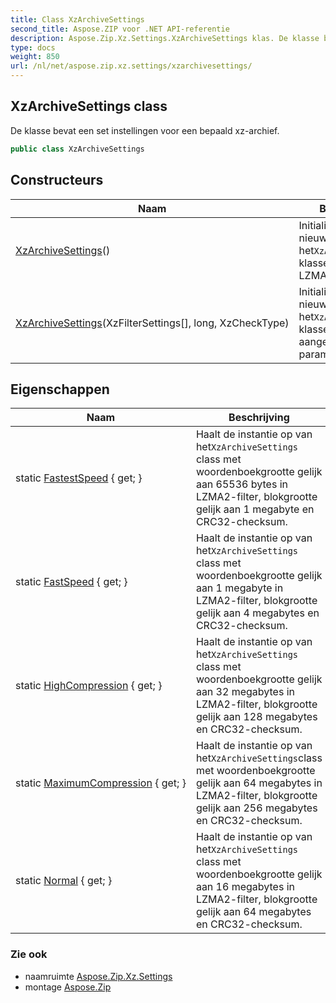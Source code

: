 ```yaml
---
title: Class XzArchiveSettings
second_title: Aspose.ZIP voor .NET API-referentie
description: Aspose.Zip.Xz.Settings.XzArchiveSettings klas. De klasse bevat een set instellingen voor een bepaald xzarchief.
type: docs
weight: 850
url: /nl/net/aspose.zip.xz.settings/xzarchivesettings/
---
```

## XzArchiveSettings class

De klasse bevat een set instellingen voor een bepaald xz-archief.

```csharp
public class XzArchiveSettings
```

## Constructeurs

| Naam | Beschrijving |
| --- | --- |
| [XzArchiveSettings](xzarchivesettings/#constructor)() | Initialiseert een nieuw exemplaar van het`XzArchiveSettings` klasse met enkele LZMA2-compressie. |
| [XzArchiveSettings](xzarchivesettings/#constructor_1)(XzFilterSettings[], long, XzCheckType) | Initialiseert een nieuw exemplaar van het`XzArchiveSettings` klasse met aangepaste parameters. |

## Eigenschappen

| Naam | Beschrijving |
| --- | --- |
| static [FastestSpeed](../../aspose.zip.xz.settings/xzarchivesettings/fastestspeed/) { get; } | Haalt de instantie op van het`XzArchiveSettings` class met woordenboekgrootte gelijk aan 65536 bytes in LZMA2-filter, blokgrootte gelijk aan 1 megabyte en CRC32-checksum. |
| static [FastSpeed](../../aspose.zip.xz.settings/xzarchivesettings/fastspeed/) { get; } | Haalt de instantie op van het`XzArchiveSettings` class met woordenboekgrootte gelijk aan 1 megabyte in LZMA2-filter, blokgrootte gelijk aan 4 megabytes en CRC32-checksum. |
| static [HighCompression](../../aspose.zip.xz.settings/xzarchivesettings/highcompression/) { get; } | Haalt de instantie op van het`XzArchiveSettings` class met woordenboekgrootte gelijk aan 32 megabytes in LZMA2-filter, blokgrootte gelijk aan 128 megabytes en CRC32-checksum. |
| static [MaximumCompression](../../aspose.zip.xz.settings/xzarchivesettings/maximumcompression/) { get; } | Haalt de instantie op van het`XzArchiveSettings`class met woordenboekgrootte gelijk aan 64 megabytes in LZMA2-filter, blokgrootte gelijk aan 256 megabytes en CRC32-checksum. |
| static [Normal](../../aspose.zip.xz.settings/xzarchivesettings/normal/) { get; } | Haalt de instantie op van het`XzArchiveSettings` class met woordenboekgrootte gelijk aan 16 megabytes in LZMA2-filter, blokgrootte gelijk aan 64 megabytes en CRC32-checksum. |

### Zie ook

* naamruimte [Aspose.Zip.Xz.Settings](../../aspose.zip.xz.settings/)
* montage [Aspose.Zip](../../)



